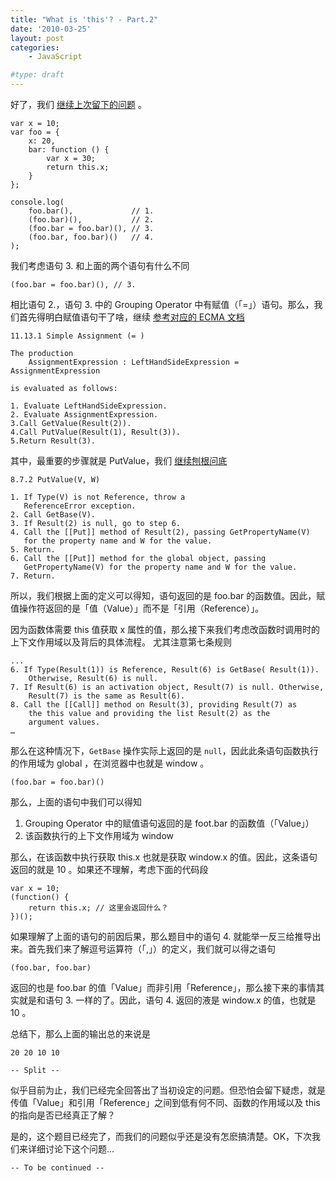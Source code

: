```yaml
---
title: "What is 'this'? - Part.2"
date: '2010-03-25'
layout: post
categories:
    - JavaScript

#type: draft
---
```


好了，我们 [继续上次留下的问题]({{site.urls}}/posts/3018/) 。

```
var x = 10;
var foo = {
    x: 20,
    bar: function () {
        var x = 30;
        return this.x;
    }
};

console.log(
    foo.bar(),             // 1.
    (foo.bar)(),           // 2.
    (foo.bar = foo.bar)(), // 3.
    (foo.bar, foo.bar)()   // 4.
);
```

我们考虑语句 3. 和上面的两个语句有什么不同

    (foo.bar = foo.bar)(), // 3.

相比语句 2.，语句 3. 中的 Grouping Operator 中有赋值（「=」）语句。那么，我们首先得明白赋值语句干了啥，继续 [参考对应的 ECMA 文档](http://bclary.com/2004/11/07/#a-11.1.6) 

```
11.13.1 Simple Assignment (= )

The production 
    AssignmentExpression : LeftHandSideExpression = AssignmentExpression 

is evaluated as follows:

1. Evaluate LeftHandSideExpression.
2. Evaluate AssignmentExpression.
3.Call GetValue(Result(2)).
4.Call PutValue(Result(1), Result(3)).
5.Return Result(3).
```

其中，最重要的步骤就是 PutValue，我们 [继续刨根问底](http://bclary.com/2004/11/07/#a-8.7.2) 

```
8.7.2 PutValue(V, W)

1. If Type(V) is not Reference, throw a 
   ReferenceError exception.
2. Call GetBase(V).
3. If Result(2) is null, go to step 6.
4. Call the [[Put]] method of Result(2), passing GetPropertyName(V) 
   for the property name and W for the value.
5. Return.
6. Call the [[Put]] method for the global object, passing 
   GetPropertyName(V) for the property name and W for the value.
7. Return.
```

所以，我们根据上面的定义可以得知，语句返回的是 foo.bar 的函数值。因此，赋值操作符返回的是「值（Value）」而不是「引用（Reference）」。

因为函数体需要 this 值获取 x 属性的值，那么接下来我们考虑改函数时调用时的上下文作用域以及背后的具体流程。 尤其注意第七条规则

```
...
6. If Type(Result(1)) is Reference, Result(6) is GetBase( Result(1)). 
    Otherwise, Result(6) is null.
7. If Result(6) is an activation object, Result(7) is null. Otherwise,
    Result(7) is the same as Result(6).
8. Call the [[Call]] method on Result(3), providing Result(7) as 
    the this value and providing the list Result(2) as the 
    argument values.
…
```

那么在这种情况下，`GetBase` 操作实际上返回的是 `null`，因此此条语句函数执行的作用域为 global ，在浏览器中也就是 window 。

    (foo.bar = foo.bar)()

那么，上面的语句中我们可以得知

1. Grouping Operator 中的赋值语句返回的是 foot.bar 的函数值（「Value」）
2. 该函数执行的上下文作用域为 window

那么，在该函数中执行获取 this.x 也就是获取 window.x 的值。因此，这条语句返回的就是 10 。如果还不理解，考虑下面的代码段

```
var x = 10;
(function() {
    return this.x; // 这里会返回什么？
})();
```

如果理解了上面的语句的前因后果，那么题目中的语句 4. 就能举一反三给推导出来。首先我们来了解逗号运算符（「,」）的定义，我们就可以得之语句

    (foo.bar, foo.bar)

返回的也是 foo.bar 的值「Value」而非引用「Reference」，那么接下来的事情其实就是和语句 3. 一样的了。因此，语句 4. 返回的液是 window.x 的值，也就是 10 。

总结下，那么上面的输出总的来说是

    20 20 10 10

`-- Split --`

似乎目前为止，我们已经完全回答出了当初设定的问题。但恐怕会留下疑虑，就是传值「Value」和引用「Reference」之间到低有何不同、函数的作用域以及 this 的指向是否已经真正了解？

是的，这个题目已经完了，而我们的问题似乎还是没有怎麽搞清楚。OK，下次我们来详细讨论下这个问题…

`-- To be continued --`
